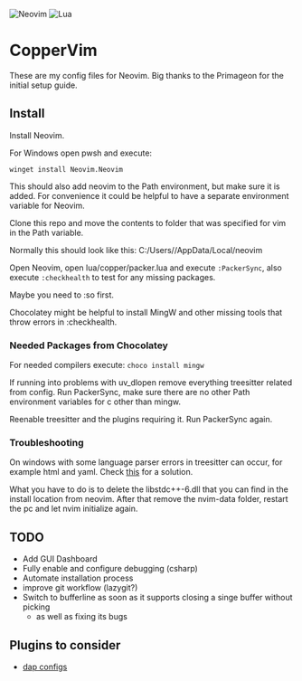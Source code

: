 ![Neovim](https://img.shields.io/badge/NeoVim-%2357A143.svg?&style=for-the-badge&logo=neovim&logoColor=white)
![Lua](https://img.shields.io/badge/lua-%232C2D72.svg?style=for-the-badge&logo=lua&logoColor=white)

# CopperVim

These are my config files for Neovim. Big thanks to the Primageon for the initial setup guide.

## Install

Install Neovim.

For Windows open pwsh and execute:
```pwsh
winget install Neovim.Neovim
```

This should also add neovim to the Path environment, but make sure it is added.
For convenience it could be helpful to have a separate environment variable for Neovim.

Clone this repo and move the contents to folder that was specified for vim in the Path variable.

Normally this should look like this: C:/Users/<username>/AppData/Local/neovim

Open Neovim, open lua/copper/packer.lua and execute ```:PackerSync```, also execute ```:checkhealth``` to test for any
missing packages.

Maybe you need to :so first.

Chocolatey might be helpful to install MingW and other missing tools that throw errors in :checkhealth.

### Needed Packages from Chocolatey

For needed compilers execute: ```choco install mingw```

If running into problems with uv_dlopen remove everything treesitter related from config. Run PackerSync, make sure there
are no other Path environment variables for c other than mingw.

Reenable treesitter and the plugins requiring it. Run PackerSync again.

### Troubleshooting

On windows with some language parser errors in treesitter can occur, for example html and yaml.
Check [this](https://github.com/nvim-treesitter/nvim-treesitter/issues/3587#issuecomment-1306608973) for a solution.

What you have to do is to delete the libstdc++-6.dll that you can find in the install location from neovim.
After that remove the nvim-data folder, restart the pc and let nvim initialize again.

## TODO

- Add GUI Dashboard
- Fully enable and configure debugging (csharp)
- Automate installation process
- improve git workflow (lazygit?)
- Switch to bufferline as soon as it supports closing a singe buffer without picking
    - as well as fixing its bugs

## Plugins to consider

- [dap configs](https://github.com/ldelossa/nvim-dap-projects)

